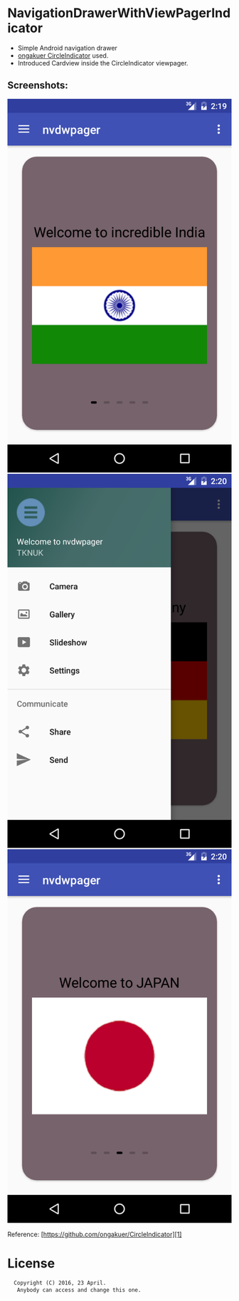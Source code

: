 # NavigationDrawerWithViewPagerIndicator

- Simple Android navigation drawer
- [ongakuer CircleIndicator][1] used.
- Introduced Cardview inside the CircleIndicator viewpager.

Screenshots: 
-----
![Screenshot](nvdwpager_1.png)
![Screenshot](nvdwpager_3.png)
![Screenshot](nvdwpager_2.png) 

Reference:
[https://github.com/ongakuer/CircleIndicator][1]

# License

      Copyright (C) 2016, 23 April.
       Anybody can access and change this one. 

[1]: https://github.com/ongakuer/CircleIndicator
[2]: https://github.com/TKNUK026/NavigationDrawerWithViewPagerIndicator/blob/master/nvdwpager_1.png
[3]:https://github.com/TKNUK026/NavigationDrawerWithViewPagerIndicator/blob/master/nvdwpager_2.png
[4]:https://github.com/TKNUK026/NavigationDrawerWithViewPagerIndicator/blob/master/nvdwpager_3.png
